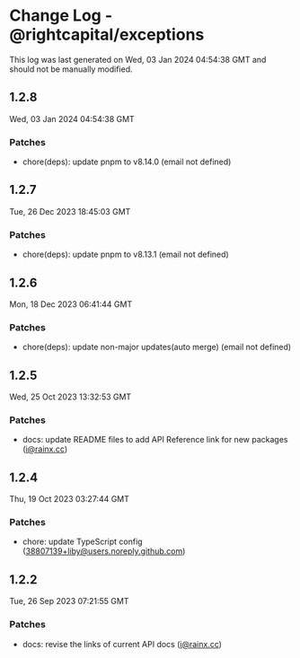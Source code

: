 # Change Log - @rightcapital/exceptions

This log was last generated on Wed, 03 Jan 2024 04:54:38 GMT and should not be manually modified.

<!-- Start content -->

## 1.2.8

Wed, 03 Jan 2024 04:54:38 GMT

### Patches

- chore(deps): update pnpm to v8.14.0 (email not defined)

## 1.2.7

Tue, 26 Dec 2023 18:45:03 GMT

### Patches

- chore(deps): update pnpm to v8.13.1 (email not defined)

## 1.2.6

Mon, 18 Dec 2023 06:41:44 GMT

### Patches

- chore(deps): update non-major updates(auto merge) (email not defined)

## 1.2.5

Wed, 25 Oct 2023 13:32:53 GMT

### Patches

- docs: update README files to add API Reference link for new packages (i@rainx.cc)

## 1.2.4

Thu, 19 Oct 2023 03:27:44 GMT

### Patches

- chore: update TypeScript config (38807139+liby@users.noreply.github.com)

## 1.2.2

Tue, 26 Sep 2023 07:21:55 GMT

### Patches

- docs: revise the links of current API docs (i@rainx.cc)
